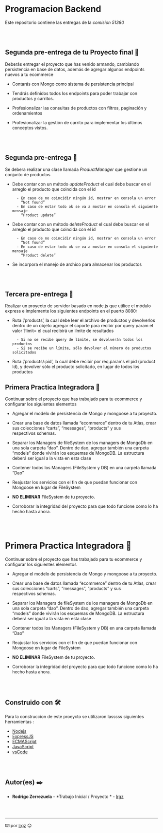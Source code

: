 # Programacion Backend

Este repositorio contiene las entregas de la _comision 51380_

<br>
<br>

## Segunda pre-entrega  de tu Proyecto final 🚀

Deberás entregar el proyecto que has venido armando, cambiando persistencia en base de datos, 
además de agregar algunos endpoints nuevos a tu ecommerce

- Contarás con Mongo como sistema de persistencia principal

- Tendrás definidos todos los endpoints para poder trabajar con productos y carritos.

- Profesionalizar las consultas de productos con filtros, paginación y ordenamientos

- Profesionalizar la gestión de carrito para implementar los últimos conceptos vistos.


<br>
<br>

## Segunda pre-entrega 🚀

Se debera realizar una clase llamada _ProductManager_ que gestione un conjunto de productos

- Debe contar con un método _updateProduct_ el cual debe buscar en el
  arreglo el producto que coincida con el id

        - En caso de no coincidir ningún id, mostrar en consola un error  
          “Not found”
        - En caso de estar todo ok se va a mostar en consola el siguiente mensaje
          “Product update”


- Debe contar con un método _deleteProduct_ el cual debe buscar en el
  arreglo el producto que coincida con el id

        - En caso de no coincidir ningún id, mostrar en consola un error  
          “Not found” 
        - En caso de estar todo ok se va a mostar en consola el siguiente mensaje
          “Product delete”

- Se incorpora el manejo de archico para almacenar los productos

<br>
<br>


## Tercera pre-entrega 🚀

Realizar un proyecto de servidor basado en node.js que utilice el módulo express e implemente los siguientes endpoints en el puerto 8080:


- Ruta ‘/products’, la cual debe leer el archivo de productos y devolverlos dentro de un objeto agregar el soporte para recibir por query 
  param el valor ?limit= el cual recibirá un límite de resultados

        - Si no se recibe query de límite, se devolverán todos los productos
        - Si se recibe un límite, sólo devolver el número de productos solicitados
        

- Ruta ‘/products/:pid’, la cual debe recibir por req.params el pid (product Id), y devolver sólo el producto solicitado, 
  en lugar de todos los productos

## Primera Practica Integradora 🚀

Continuar sobre el proyecto que has trabajado para tu ecommerce y configurar los siguientes elementos


- Agregar el modelo de persistencia de Mongo y mongoose a tu proyecto.

- Crear una base de datos llamada “ecommerce” dentro de tu Atlas, crear sus colecciones “carts”, “messages”, “products” y sus     
  respectivos schemas.

- Separar los Managers de fileSystem de los managers de MongoDb en una sola carpeta “dao”. Dentro de dao, agregar también una 
  carpeta “models” donde vivirán los esquemas de MongoDB. La estructura deberá ser igual a la vista en esta clase

- Contener todos los Managers (FileSystem y DB) en una carpeta llamada “Dao”

- Reajustar los servicios con el fin de que puedan funcionar con Mongoose en lugar de FileSystem

- __NO ELIMINAR__ FileSystem de tu proyecto.

- Corroborar la integridad del proyecto para que todo funcione como lo ha hecho hasta ahora.





<br>
<br>

# Primera Practica Integradora 🚀

Continuar sobre el proyecto que has trabajado para tu ecommerce y configurar los siguientes elementos


- Agregar el modelo de persistencia de Mongo y mongoose a tu proyecto.

- Crear una base de datos llamada “ecommerce” dentro de tu Atlas, crear sus colecciones “carts”, “messages”, “products” y sus     
  respectivos schemas.

- Separar los Managers de fileSystem de los managers de MongoDb en una sola carpeta “dao”. Dentro de dao, agregar también una 
  carpeta “models” donde vivirán los esquemas de MongoDB. La estructura deberá ser igual a la vista en esta clase

- Contener todos los Managers (FileSystem y DB) en una carpeta llamada “Dao”

- Reajustar los servicios con el fin de que puedan funcionar con Mongoose en lugar de FileSystem

- __NO ELIMINAR__ FileSystem de tu proyecto.

- Corroborar la integridad del proyecto para que todo funcione como lo ha hecho hasta ahora.





<br>
<br>

## Construido con 🛠️

Para la construccion de este proeycto se utilizaron lasssss siguientes herramientas : 

* [Nodejs](https://nodejs.org/en) 
* [ExpressJS](https://expressjs.com/) 
* [ECMAScript](https://tc39.es/ecma262/)
* [JavaScript](https://developer.mozilla.org/es/docs/Web/JavaScript)
* [vsCode](https://code.visualstudio.com/)

<br>
<br>

## Autor(es) ✒️


* **Rodrigo Zerrezuela** - *Trabajo Inicial / Proyecto * - [lrgz](https://github.com/lrgz)


<br>
<br>

---
⌨️ por [lrgz](https://github.com/lrgz) 😊